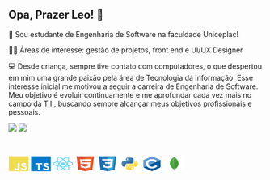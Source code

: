 ## Opa, Prazer Leo! 👋
📒 Sou estudante de Engenharia de Software na faculdade Uniceplac! <br>

👩‍💼 Áreas de interesse: gestão de projetos, front end e UI/UX Designer <br>

💻 Desde criança, sempre tive contato com computadores, o que despertou em mim uma grande paixão pela área de Tecnologia da Informação. Esse interesse inicial me motivou a seguir a carreira de Engenharia de Software. Meu objetivo é evoluir continuamente e me aprofundar cada vez mais no campo da T.I., buscando sempre alcançar meus objetivos profissionais e pessoais.
<br>
<div> 
  <a href = "https://mail.google.com/mail/?view=cm&amp;fs=1&amp;to=leocosta0089@gmail.com"><img src="https://img.shields.io/badge/-Gmail-%23333?style=for-the-badge&logo=gmail&logoColor=white" target="_blank"></a>
  <a href="https://www.linkedin.com/in/leonardo-costa-97184620b///" target="_blank"><img src="https://img.shields.io/badge/-LinkedIn-%230077B5?style=for-the-badge&logo=linkedin&logoColor=white" target="_blank"></a> 
 
  
## 
<div style="display: inline_block"><br>
  <img align="center" alt="Leo-Js" height="30" width="40" src="https://raw.githubusercontent.com/devicons/devicon/master/icons/javascript/javascript-plain.svg">
  <img align="center" alt="Leo-Ts" height="30" width="40" src="https://raw.githubusercontent.com/devicons/devicon/master/icons/typescript/typescript-plain.svg">
  <img align="center" alt="Leo-React" height="30" width="40" src="https://raw.githubusercontent.com/devicons/devicon/master/icons/react/react-original.svg">
  <img align="center" alt="Leo-HTML" height="30" width="40" src="https://raw.githubusercontent.com/devicons/devicon/master/icons/html5/html5-original.svg">
  <img align="center" alt="Leo-CSS" height="30" width="40" src="https://raw.githubusercontent.com/devicons/devicon/master/icons/css3/css3-original.svg">
  <img align="center" alt="Leo-Python" height="30" width="40" src="https://raw.githubusercontent.com/devicons/devicon/master/icons/python/python-original.svg">
  <img align="center" alt="Leo-C" height="30" width="40" src="https://raw.githubusercontent.com/devicons/devicon/master/icons/c/c-original.svg">
  <img align="center" alt="Leo-C" height="30" width="40" src="https://raw.githubusercontent.com/devicons/devicon/master/icons/mongodb/mongodb-original.svg">
</div>
